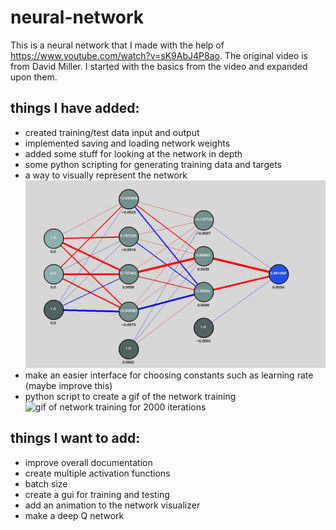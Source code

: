 # neural-network
This is a neural network that I made with the help of https://www.youtube.com/watch?v=sK9AbJ4P8ao. The original video is from David Miller. I started with the basics from the video and expanded upon them.

## things I have added:
- created training/test data input and output
- implemented saving and loading network weights
- added some stuff for looking at the network in depth
- some python scripting for generating training data and targets
- a way to visually represent the network
![image of network visualization tool](images/visualizer.jpg?raw=true)
- make an easier interface for choosing constants such as learning rate (maybe improve this)
- python script to create a gif of the network training
![gif of network training for 2000 iterations](images/2000.gif?raw=true)

## things I want to add:
- improve overall documentation
- create multiple activation functions
- batch size
- create a gui for training and testing
- add an animation to the network visualizer
- make a deep Q network
